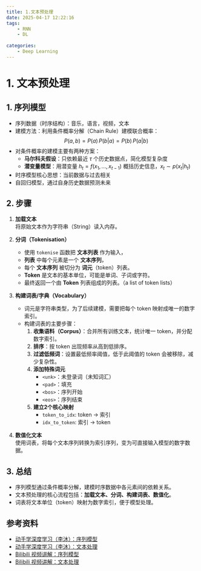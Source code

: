 ```yaml
---
title: 1.文本预处理
date: 2025-04-17 12:22:16
tags:
    - RNN
    - DL
    
categories:
    - Deep Learning
---
```

# 1. 文本预处理

## 1. 序列模型

- 序列数据（时序结构）：音乐，语言，视频，文本
- 建模方法：利用条件概率分解（Chain Rule）建模联合概率： 
    $$P(a,b)= P(a) \, P(b|a) = P(b) \, P(a|b)$$
- 对条件概率的建模主要有两种方案：
	- **马尔科夫假设**：只依赖最近 $\tau$ 个历史数据点，简化模型复杂度
	- **潜变量模型**：用潜变量 $h_t = f(x_1, ..., x_{t-1})$ 概括历史信息，$x_t \sim p(x_t|h_t)$
- 时序模型核心思想：当前数据与过去相关
- 自回归模型，通过自身历史数据预测未来

## 2. 步骤

1. **加载文本**  
    将原始文本作为字符串（String）读入内存。
    
2. **分词（Tokenisation）**  
    - 使用 `tokenise` 函数把 **文本列表** 作为输入，
    - **列表** 中每个元素是一个 **文本序列**，
    - 每个 **文本序列** 被切分为 **词元**（token）列表。  
    - **Token** 是文本的基本单位，可能是单词、子词或字符。  
    - 最终返回一个由 **Token** 列表组成的列表。（a list of token lists）
    
3. **构建词表/字典（Vocabulary）**
    - 词元是字符串类型，为了后续建模，需要把每个 token 映射成唯一的数字索引。
    - 构建词表的主要步骤：
	    1. **收集语料（Corpus）**：合并所有训练文本，统计唯一 token，并分配数字索引。
	    2. **排序**：按 token 出现频率从高到低排序。
	    3. **过滤低频词**：设置最低频率阈值，低于此阈值的 token 会被移除，减少复杂性。
	    4. **添加特殊词元**
            - `<unk>`：未登录词（未知词汇）
            - `<pad>`：填充
            - `<bos>`：序列开始
            - `<eos>`：序列结束
	    5. **建立2个核心映射**
            - `token_to_idx`: token → 索引
            - `idx_to_token`: 索引 → token
                
4. **数值化文本**  
    使用词表，将每个文本序列转换为索引序列，变为可直接输入模型的数字数据。

## 3. 总结

- 序列模型通过条件概率分解，建模时序数据中各元素间的依赖关系。
- 文本预处理的核心流程包括：**加载文本、分词、构建词表、数值化**。
- 词表将文本单位（token）映射为数字索引，便于模型处理。

## 参考资料
- [动手学深度学习（李沐）：序列模型](https://zh.d2l.ai/chapter_recurrent-neural-networks/sequence.html)
- [动手学深度学习（李沐）：文本处理](https://zh.d2l.ai/chapter_recurrent-neural-networks/text-preprocessing.html)
- [Bilibili 视频讲解：序列模型](https://www.bilibili.com/video/BV1L44y1m768/)
- [Bilibili 视频讲解：文本处理](https://www.bilibili.com/video/BV1Fo4y1Q79L/)
